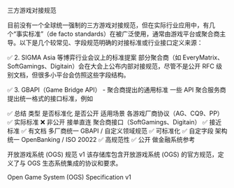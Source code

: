 

三方游戏对接规范


目前没有一个全球统一强制的三方游戏对接规范，但在实际行业应用中，有几个“事实标准”（de facto standards）在被广泛使用，通常由游戏平台或聚合商主导。以下是几个较常见、字段规范明确的对接标准或行业接口定义来源：


✅ 2. SIGMA Asia 等博弈行业会议上的标准提案
部分聚合商（如 EveryMatrix、SoftGamings、Digitain）会在大会上公布内部对接规范，尽管不是公开 RFC 级别文档，但很多小平台会仿照这些字段结构。


✅ 3. GBAPI（Game Bridge API） - 聚合商提出的通用标准
一些 API 聚合服务商提出统一格式的接口标准，例如


✅ 总结
类型	是否标准化	是否公开	适用场景
各游戏厂商协议（AG、CQ9、PP）	✅ 实际标准	❌ 非公开	接单直连
聚合商接口（SoftGamings、Digitain）	✅ 接近标准	✅ 有文档	多厂商统一
GBAPI / 自定义领域规范	✅ 可标准化	✅ 自定字段	架构统一
OpenBanking / ISO 20022	✅ 高规范性	✅ 公开	做金融系统参考



开放游戏系统 (OGS) 规范 v1
该存储库包含开放游戏系统 (OGS) 的官方规范，定义了与 OGS 生态系统集成的协议和要求。

Open Game System (OGS) Specification v1